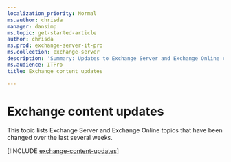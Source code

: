```yaml
---
localization_priority: Normal
ms.author: chrisda
manager: dansimp
ms.topic: get-started-article
author: chrisda
ms.prod: exchange-server-it-pro
ms.collection: exchange-server
description: 'Summary: Updates to Exchange Server and Exchange Online content.'
ms.audience: ITPro
title: Exchange content updates

---
```


# Exchange content updates

This topic lists Exchange Server and Exchange Online topics that have been changed over the last several weeks.

[!INCLUDE [exchange-content-updates](../hub/includes/exchange-content-updates.md)]


